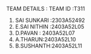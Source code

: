 TEAM DETAILS :
TEAM ID :T311
1) SAI SUNKARI :2303A52492
2) E.SAI NITHIN :2403A52L05
3) D.PAVAN : 2403A52L07
4) A.THARUN:2403A52L10
5) B.SUSHANTH:2403A52L11
